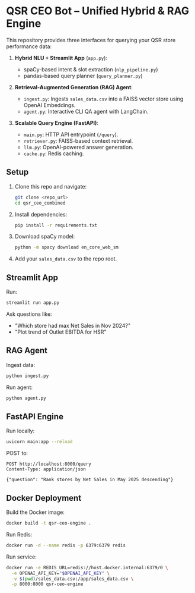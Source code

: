 # QSR CEO Bot – Unified Hybrid & RAG Engine

This repository provides three interfaces for querying your QSR store performance data:

1. **Hybrid NLU + Streamlit App** (`app.py`):
   - spaCy-based intent & slot extraction (`nlp_pipeline.py`)
   - pandas-based query planner (`query_planner.py`)

2. **Retrieval-Augmented Generation (RAG) Agent**:
   - `ingest.py`: Ingests `sales_data.csv` into a FAISS vector store using OpenAI Embeddings.
   - `agent.py`: Interactive CLI QA agent with LangChain.

3. **Scalable Query Engine (FastAPI)**:
   - `main.py`: HTTP API entrypoint (`/query`).
   - `retriever.py`: FAISS-based context retrieval.
   - `llm.py`: OpenAI-powered answer generation.
   - `cache.py`: Redis caching.

## Setup

1. Clone this repo and navigate:
   ```bash
   git clone <repo_url>
   cd qsr_ceo_combined
   ```

2. Install dependencies:
   ```bash
   pip install -r requirements.txt
   ```

3. Download spaCy model:
   ```bash
   python -m spacy download en_core_web_sm
   ```

4. Add your `sales_data.csv` to the repo root.

## Streamlit App

Run:
```bash
streamlit run app.py
```
Ask questions like:
- "Which store had max Net Sales in Nov 2024?"
- "Plot trend of Outlet EBITDA for HSR"

## RAG Agent

Ingest data:
```bash
python ingest.py
```
Run agent:
```bash
python agent.py
```

## FastAPI Engine

Run locally:
```bash
uvicorn main:app --reload
```
POST to:
```http
POST http://localhost:8000/query
Content-Type: application/json

{"question": "Rank stores by Net Sales in May 2025 descending"}
```

## Docker Deployment

Build the Docker image:
```bash
docker build -t qsr-ceo-engine .
```
Run Redis:
```bash
docker run -d --name redis -p 6379:6379 redis
```
Run service:
```bash
docker run -e REDIS_URL=redis://host.docker.internal:6379/0 \
  -e OPENAI_API_KEY="$OPENAI_API_KEY" \
  -v $(pwd)/sales_data.csv:/app/sales_data.csv \
  -p 8000:8000 qsr-ceo-engine
```
